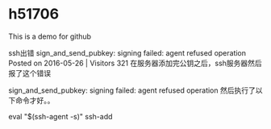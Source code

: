 # h51706
This is a demo for github


ssh出错 sign_and_send_pubkey: signing failed: agent refused operation
 Posted on 2016-05-26 |  Visitors 321
在服务器添加完公钥之后，ssh服务器然后报了这个错误

sign_and_send_pubkey: signing failed: agent refused operation
然后执行了以下命令才好。。

eval "$(ssh-agent -s)"
ssh-add

